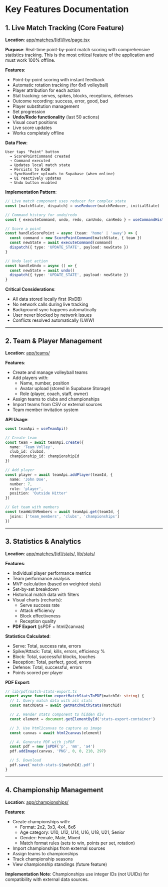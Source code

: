 # Key Features Documentation

## 1. Live Match Tracking (Core Feature)

**Location**: [app/matches/[id]/live/page.tsx](app/matches/[id]/live/page.tsx)

**Purpose**: Real-time point-by-point match scoring with comprehensive statistics tracking. This is the most critical feature of the application and must work 100% offline.

**Features**:
- Point-by-point scoring with instant feedback
- Automatic rotation tracking (for 6x6 volleyball)
- Player attribution for each action
- Stat tracking: serves, spikes, blocks, receptions, defenses
- Outcome recording: success, error, good, bad
- Player substitution management
- Set progression
- **Undo/Redo functionality** (last 50 actions)
- Visual court positions
- Live score updates
- Works completely offline

**Data Flow**:
```
User taps "Point" button
  → ScorePointCommand created
  → Command executed
  → Updates local match state
  → Persists to RxDB
  → SyncHandler uploads to Supabase (when online)
  → UI reactively updates
  → Undo button enabled
```

**Implementation Pattern**:
```typescript
// Live match component uses reducer for complex state
const [matchState, dispatch] = useReducer(matchReducer, initialState)

// Command history for undo/redo
const { executeCommand, undo, redo, canUndo, canRedo } = useCommandHistory()

// Score a point
const handleScorePoint = async (team: 'home' | 'away') => {
  const command = new ScorePointCommand(matchState, { team })
  const newState = await executeCommand(command)
  dispatch({ type: 'UPDATE_STATE', payload: newState })
}

// Undo last action
const handleUndo = async () => {
  const newState = await undo()
  dispatch({ type: 'UPDATE_STATE', payload: newState })
}
```

**Critical Considerations**:
- All data stored locally first (RxDB)
- No network calls during live tracking
- Background sync happens automatically
- User never blocked by network issues
- Conflicts resolved automatically (LWW)

---

## 2. Team & Player Management

**Location**: [app/teams/](app/teams/)

**Features**:
- Create and manage volleyball teams
- Add players with:
  - Name, number, position
  - Avatar upload (stored in Supabase Storage)
  - Role (player, coach, staff, owner)
- Assign teams to clubs and championships
- Import teams from CSV or external sources
- Team member invitation system

**API Usage**:
```typescript
const teamApi = useTeamApi()

// Create team
const team = await teamApi.create({
  name: 'Team Volley',
  club_id: clubId,
  championship_id: championshipId
})

// Add player
const player = await teamApi.addPlayer(teamId, {
  name: 'John Doe',
  number: 7,
  role: 'player',
  position: 'Outside Hitter'
})

// Get team with members
const teamWithMembers = await teamApi.get(teamId, {
  joins: ['team_members', 'clubs', 'championships']
})
```

---

## 3. Statistics & Analytics

**Location**: [app/matches/[id]/stats/](app/matches/[id]/stats/), [lib/stats/](lib/stats/)

**Features**:
- Individual player performance metrics
- Team performance analysis
- MVP calculation (based on weighted stats)
- Set-by-set breakdown
- Historical match data with filters
- Visual charts (recharts):
  - Serve success rate
  - Attack efficiency
  - Block effectiveness
  - Reception quality
- **PDF Export** (jsPDF + html2canvas)

**Statistics Calculated**:
- Serve: Total, success rate, errors
- Spike/Attack: Total, kills, errors, efficiency %
- Block: Total, successful blocks, touches
- Reception: Total, perfect, good, errors
- Defense: Total, successful, errors
- Points scored per player

**PDF Export**:
```typescript
// lib/pdf/match-stats-export.ts
export async function exportMatchStatsToPDF(matchId: string) {
  // 1. Query match data with all stats
  const matchData = await getMatchWithStats(matchId)

  // 2. Render stats component to hidden div
  const element = document.getElementById('stats-export-container')

  // 3. Use html2canvas to capture as image
  const canvas = await html2canvas(element)

  // 4. Generate PDF with jsPDF
  const pdf = new jsPDF('p', 'mm', 'a4')
  pdf.addImage(canvas, 'PNG', 0, 0, 210, 297)

  // 5. Download
  pdf.save(`match-stats-${matchId}.pdf`)
}
```

---

## 4. Championship Management

**Location**: [app/championships/](app/championships/)

**Features**:
- Create championships with:
  - Format: 2x2, 3x3, 4x4, 6x6
  - Age category: U10, U12, U14, U16, U18, U21, Senior
  - Gender: Female, Male, Mixed
  - Match format rules (sets to win, points per set, rotation)
- Import championships from external sources
- Assign teams to championships
- Track championship seasons
- View championship standings (future feature)

**Implementation Note**: Championships use integer IDs (not UUIDs) for compatibility with external data sources.
